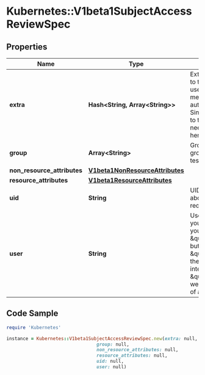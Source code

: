 # Kubernetes::V1beta1SubjectAccessReviewSpec

## Properties

Name | Type | Description | Notes
------------ | ------------- | ------------- | -------------
**extra** | **Hash&lt;String, Array&lt;String&gt;&gt;** | Extra corresponds to the user.Info.GetExtra() method from the authenticator.  Since that is input to the authorizer it needs a reflection here. | [optional] 
**group** | **Array&lt;String&gt;** | Groups is the groups you&#39;re testing for. | [optional] 
**non_resource_attributes** | [**V1beta1NonResourceAttributes**](V1beta1NonResourceAttributes.md) |  | [optional] 
**resource_attributes** | [**V1beta1ResourceAttributes**](V1beta1ResourceAttributes.md) |  | [optional] 
**uid** | **String** | UID information about the requesting user. | [optional] 
**user** | **String** | User is the user you&#39;re testing for. If you specify \&quot;User\&quot; but not \&quot;Group\&quot;, then is it interpreted as \&quot;What if User were not a member of any groups | [optional] 

## Code Sample

```ruby
require 'Kubernetes'

instance = Kubernetes::V1beta1SubjectAccessReviewSpec.new(extra: null,
                                 group: null,
                                 non_resource_attributes: null,
                                 resource_attributes: null,
                                 uid: null,
                                 user: null)
```


